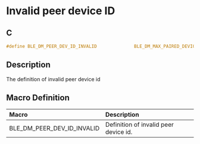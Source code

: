 # Invalid peer device ID

## C

```c
#define BLE_DM_PEER_DEV_ID_INVALID              BLE_DM_MAX_PAIRED_DEVICE_NUM
```

## Description

The definition of invalid peer device id

## Macro Definition

|Macro|Description|
|:---|:---|
|BLE_DM_PEER_DEV_ID_INVALID|Definition of invalid peer device id.|
